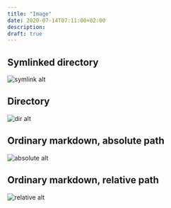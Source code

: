 ```yaml
---
title: "Image"
date: 2020-07-14T07:11:00+02:00
description: 
draft: true
---
```



## Symlinked directory

![symlink alt](symlink)

## Directory

![dir alt](imgdir)

## Ordinary markdown, absolute path

![absolute alt](/img/vendelin_org.png)

## Ordinary markdown, relative path

![relative alt](image.jpg)

